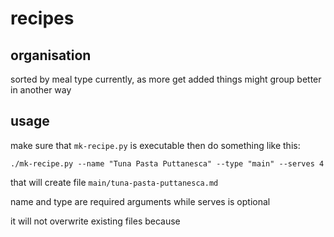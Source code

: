 # recipes

## organisation
sorted by meal type currently, as more get added things might group better in another way

## usage
make sure that `mk-recipe.py` is executable then do something like this:
```
./mk-recipe.py --name "Tuna Pasta Puttanesca" --type "main" --serves 4
```
that will create file `main/tuna-pasta-puttanesca.md`

name and type are required arguments while serves is optional

it will not overwrite existing files because
